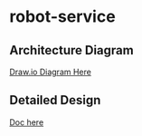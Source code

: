 # robot-service


## Architecture Diagram
[Draw.io Diagram Here](https://drive.google.com/file/d/1Emb58eNl_tQO85KF5e8JXsMPmalwzRwL/view?usp=sharing)
 
## Detailed Design
[Doc here](https://docs.google.com/document/d/1tRY-FS9e225QfMdPbz306IrdXeYhBOghyA6XNJubc50/edit?usp=sharing)
